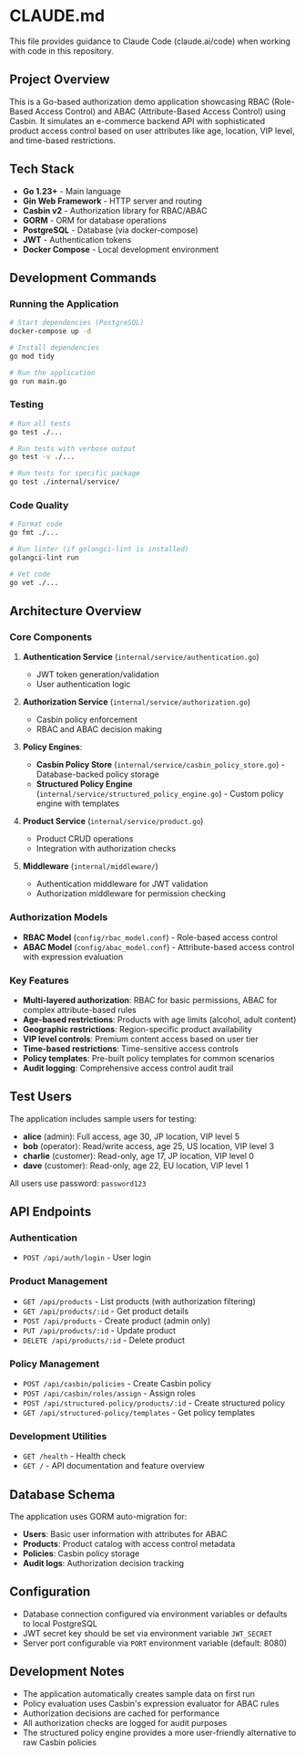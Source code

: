 # CLAUDE.md

This file provides guidance to Claude Code (claude.ai/code) when working with code in this repository.

## Project Overview

This is a Go-based authorization demo application showcasing RBAC (Role-Based Access Control) and ABAC (Attribute-Based Access Control) using Casbin. It simulates an e-commerce backend API with sophisticated product access control based on user attributes like age, location, VIP level, and time-based restrictions.

## Tech Stack

- **Go 1.23+** - Main language
- **Gin Web Framework** - HTTP server and routing
- **Casbin v2** - Authorization library for RBAC/ABAC
- **GORM** - ORM for database operations
- **PostgreSQL** - Database (via docker-compose)
- **JWT** - Authentication tokens
- **Docker Compose** - Local development environment

## Development Commands

### Running the Application
```bash
# Start dependencies (PostgreSQL)
docker-compose up -d

# Install dependencies
go mod tidy

# Run the application
go run main.go
```

### Testing
```bash
# Run all tests
go test ./...

# Run tests with verbose output
go test -v ./...

# Run tests for specific package
go test ./internal/service/
```

### Code Quality
```bash
# Format code
go fmt ./...

# Run linter (if golangci-lint is installed)
golangci-lint run

# Vet code
go vet ./...
```

## Architecture Overview

### Core Components

1. **Authentication Service** (`internal/service/authentication.go`)
   - JWT token generation/validation
   - User authentication logic

2. **Authorization Service** (`internal/service/authorization.go`)
   - Casbin policy enforcement
   - RBAC and ABAC decision making

3. **Policy Engines**:
   - **Casbin Policy Store** (`internal/service/casbin_policy_store.go`) - Database-backed policy storage
   - **Structured Policy Engine** (`internal/service/structured_policy_engine.go`) - Custom policy engine with templates

4. **Product Service** (`internal/service/product.go`)
   - Product CRUD operations
   - Integration with authorization checks

5. **Middleware** (`internal/middleware/`)
   - Authentication middleware for JWT validation
   - Authorization middleware for permission checking

### Authorization Models

- **RBAC Model** (`config/rbac_model.conf`) - Role-based access control
- **ABAC Model** (`config/abac_model.conf`) - Attribute-based access control with expression evaluation

### Key Features

- **Multi-layered authorization**: RBAC for basic permissions, ABAC for complex attribute-based rules
- **Age-based restrictions**: Products with age limits (alcohol, adult content)
- **Geographic restrictions**: Region-specific product availability
- **VIP level controls**: Premium content access based on user tier
- **Time-based restrictions**: Time-sensitive access controls
- **Policy templates**: Pre-built policy templates for common scenarios
- **Audit logging**: Comprehensive access control audit trail

## Test Users

The application includes sample users for testing:

- **alice** (admin): Full access, age 30, JP location, VIP level 5
- **bob** (operator): Read/write access, age 25, US location, VIP level 3  
- **charlie** (customer): Read-only, age 17, JP location, VIP level 0
- **dave** (customer): Read-only, age 22, EU location, VIP level 1

All users use password: `password123`

## API Endpoints

### Authentication
- `POST /api/auth/login` - User login

### Product Management
- `GET /api/products` - List products (with authorization filtering)
- `GET /api/products/:id` - Get product details
- `POST /api/products` - Create product (admin only)
- `PUT /api/products/:id` - Update product
- `DELETE /api/products/:id` - Delete product

### Policy Management
- `POST /api/casbin/policies` - Create Casbin policy
- `POST /api/casbin/roles/assign` - Assign roles
- `POST /api/structured-policy/products/:id` - Create structured policy
- `GET /api/structured-policy/templates` - Get policy templates

### Development Utilities
- `GET /health` - Health check
- `GET /` - API documentation and feature overview

## Database Schema

The application uses GORM auto-migration for:
- **Users**: Basic user information with attributes for ABAC
- **Products**: Product catalog with access control metadata
- **Policies**: Casbin policy storage
- **Audit logs**: Authorization decision tracking

## Configuration

- Database connection configured via environment variables or defaults to local PostgreSQL
- JWT secret key should be set via environment variable `JWT_SECRET`
- Server port configurable via `PORT` environment variable (default: 8080)

## Development Notes

- The application automatically creates sample data on first run
- Policy evaluation uses Casbin's expression evaluator for ABAC rules
- Authorization decisions are cached for performance
- All authorization checks are logged for audit purposes
- The structured policy engine provides a more user-friendly alternative to raw Casbin policies